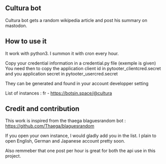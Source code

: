 
## Cultura bot

Cultura bot gets a random wikipedia article and post his summary on mastodon.

## How to use it

It work with python3.
I summon it with cron every hour.

Copy your credential information in a credential.py file (exemple is given)
You need then to copy the application client id in pytooter_clientcred.secret and you application secret in pytooter_usercred.secret

They can be generated and found in your account developper setting

List of instances :
fr - https://botsin.space/@cultura

## Credit and contribution

This work is inspired from the thaega blaguesrandom bot : https://github.com/Thaega/blaguesrandom

If you open your own instance, I would gladly add you in the list.
I plain to open English, German and Japanese account pretty soon.

Also remmeber that one post per hour is great for both the api use in this project.
